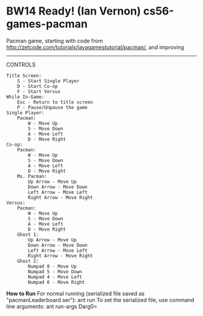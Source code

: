 BW14 Ready! (Ian Vernon)
cs56-games-pacman
=================

Pacman game, starting with code from http://zetcode.com/tutorials/javagamestutorial/pacman/, and improving

_____________________
CONTROLS

	Title Screen:
		S - Start Single Player
		D - Start Co-op
		F - Start Versus
	While In-Game:
		Esc - Return to title screen
		P - Pause/Unpause the game
	Single Player:
		Pacman:
			W - Move Up
			S - Move Down
			A - Move Left
			D - Move Right
	Co-op:
		Pacman:
			W - Move Up
			S - Move Down
			A - Move Left
			D - Move Right
		Ms. Pacman:
			Up Arrow - Move Up
			Down Arrow - Move Down
			Left Arrow - Move Left
			Right Arrow - Move Right
	Versus:
		Pacman:
			W - Move Up
			S - Move Down
			A - Move Left
			D - Move Right
		Ghost 1:
			Up Arrow - Move Up
			Down Arrow - Move Down
			Left Arrow - Move Left
			Right Arrow - Move Right
		Ghost 2:
			Numpad 8 - Move Up
			Numpad 5 - Move Down
			Numpad 4 - Move Left
			Numpad 6 - Move Right
**How to Run**
For normal running (serialized file saved as "pacmanLeaderboard.ser"): ant run
To set the serialized file, use command line arguments: ant run-args Darg0=<filename> 